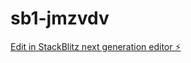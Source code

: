 # sb1-jmzvdv

[Edit in StackBlitz next generation editor ⚡️](https://stackblitz.com/~/github.com/burak0kty536/sb1-jmzvdv)